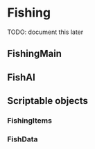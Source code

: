 # Fishing
TODO: document this later

## FishingMain


## FishAI


## Scriptable objects


### FishingItems


### FishData
